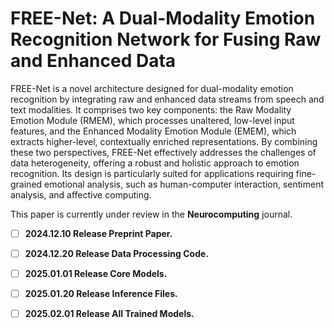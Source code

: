 # FREE-Net: A Dual-Modality Emotion Recognition Network for Fusing Raw and Enhanced Data

FREE-Net is a novel architecture designed for dual-modality emotion recognition by integrating raw and enhanced data streams from speech and text modalities. 
It comprises two key components: the Raw Modality Emotion Module (RMEM), which processes unaltered, low-level input features, and the Enhanced Modality Emotion Module (EMEM), which extracts higher-level, contextually enriched representations. 
By combining these two perspectives, FREE-Net effectively addresses the challenges of data heterogeneity, offering a robust and holistic approach to emotion recognition. Its design is particularly suited for applications requiring fine-grained emotional analysis, such as human-computer interaction, sentiment analysis, and affective computing.

This paper is currently under review in the **Neurocomputing** journal.

- [ ] **2024.12.10 Release Preprint Paper.**  
- [ ] **2024.12.20 Release Data Processing Code.**  
- [ ] **2025.01.01 Release Core Models.**  
- [ ] **2025.01.20 Release Inference Files.**  
- [ ] **2025.02.01 Release All Trained Models.**  

